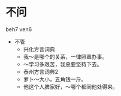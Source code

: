 # 不问
beh7 ven6
+ 不管
  * 兴化方言词典
  - 我～是哪个的关系，一律照章办事。
  - ～学习多艰苦，我总要坚持下去。
  * 泰州方言词典2
  - 萝卜～大小，五角钱一斤。
  - 他这个人脾家好，～哪个都同他处得来。
